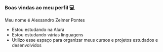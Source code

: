 ### Boas vindas ao meu perfil 💻

Meu nome é Alexsandro Zelmer Pontes

- Estou estudando na Alura
- Estou estudando várias linguagens 
- Utilizo esse espaço para organizar meus cursos e projetos estudados e desenvolvidos

